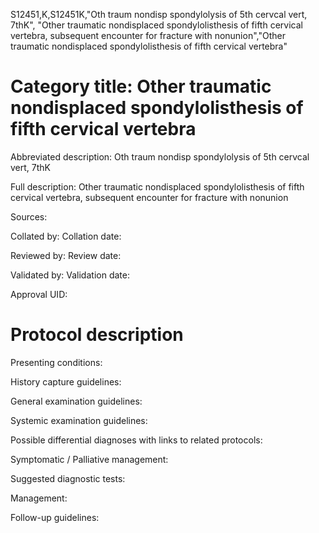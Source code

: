 S12451,K,S12451K,"Oth traum nondisp spondylolysis of 5th cervcal vert, 7thK", "Other traumatic nondisplaced spondylolisthesis of fifth cervical vertebra, subsequent encounter for fracture with nonunion","Other traumatic nondisplaced spondylolisthesis of fifth cervical vertebra"
# Category title: Other traumatic nondisplaced spondylolisthesis of fifth cervical vertebra

Abbreviated description: Oth traum nondisp spondylolysis of 5th cervcal vert, 7thK

Full description: Other traumatic nondisplaced spondylolisthesis of fifth cervical vertebra, subsequent encounter for fracture with nonunion

Sources:

Collated by:
Collation date:

Reviewed by:
Review date:

Validated by:
Validation date:

Approval UID:

# Protocol description

Presenting conditions:

History capture guidelines:

General examination guidelines:

Systemic examination guidelines:

Possible differential diagnoses with links to related protocols:

Symptomatic / Palliative management:

Suggested diagnostic tests:

Management:

Follow-up guidelines:
